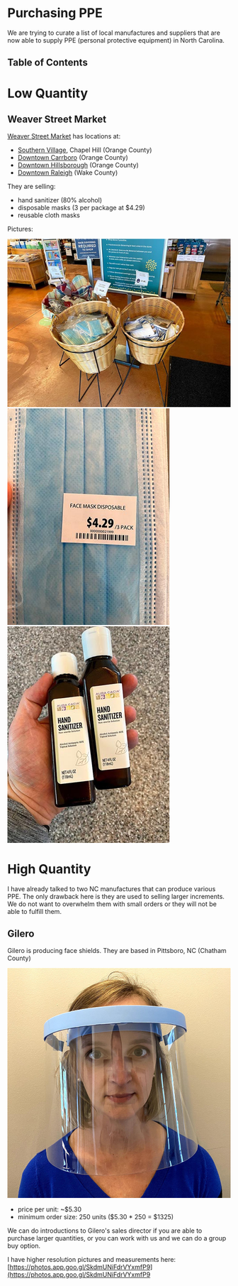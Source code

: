 # Purchasing PPE

We are trying to curate a list of local manufactures and suppliers that are now able to supply PPE (personal protective equipment) in North Carolina.

## Table of Contents

# Low Quantity

## Weaver Street Market

[Weaver Street Market](https://www.weaverstreetmarket.coop/) has locations at:

- [Southern Village](https://goo.gl/maps/NeMVTn9aqiYBMj6J6), Chapel Hill (Orange County)
- [Downtown Carrboro](https://goo.gl/maps/55rcySwiaSEC3DVw6) (Orange County)
- [Downtown Hillsborough](https://goo.gl/maps/MzYf3RMJ9Nc9bQ6F6) (Orange County)
- [Downtown Raleigh](https://g.page/WeaverStreetMarketRaleigh) (Wake County)

They are selling:

- hand sanitizer (80% alcohol)
- disposable masks (3 per package at $4.29)
- reusable cloth masks

Pictures:

![masks for sale](../images/masksforsale.jpg)
![disposable masks](../images/disposable_mask.jpg)
![sanitizer](../images/sanitizer.jpg)

# High Quantity

I have already talked to two NC manufactures that can produce various PPE.  The only drawback here is they are used to selling larger increments.  We do not want to overwhelm them with small orders or they will not be able to fulfill them.

## Gilero

Gilero is producing face shields.  They are based in Pittsboro, NC (Chatham County)

![gilero shield](../images/gilero_shield.jpg)

- price per unit: ~$5.30
- minimum order size: 250 units ($5.30 * 250 = $1325)

We can do introductions to Gilero's sales director if you are able to purchase larger quantities, or you can work with us and we can do a group buy option.

I have higher resolution pictures and measurements here: [https://photos.app.goo.gl/SkdmUNiFdrVYxmfP9](https://photos.app.goo.gl/SkdmUNiFdrVYxmfP9
